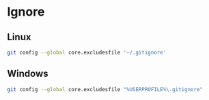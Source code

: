 # Ignore

## Linux

```sh
git config --global core.excludesfile '~/.gitignore'
```

## Windows

```sh
git config --global core.excludesfile "%USERPROFILE%\.gitignore"
```
